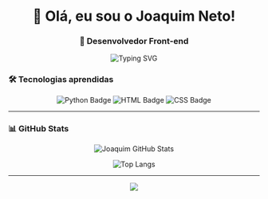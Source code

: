 <h1 align="center">👋 Olá, eu sou o Joaquim Neto!</h1>
<h3 align="center">🚀 Desenvolvedor Front-end </h3>

<p align="center">
  <img src="https://readme-typing-svg.herokuapp.com?font=Fira+Code&size=22&pause=1000&color=F7F7F7&center=true&vCenter=true&width=500&lines=HTML+%7C+CSS+%7C+Python;Aluno+Senai;Bem-vindo+ao+meu+universo+dev!" alt="Typing SVG" />
</p>


### 🛠️ Tecnologias aprendidas

<p align="center">
  <img src="https://img.shields.io/badge/Python-3776AB?style=for-the-badge&logo=python&logoColor=white" alt="Python Badge"/>
  <img src="https://img.shields.io/badge/HTML5-E34F26?style=for-the-badge&logo=html5&logoColor=white" alt="HTML Badge"/>
  <img src="https://img.shields.io/badge/CSS3-1572B6?style=for-the-badge&logo=css3&logoColor=white" alt="CSS Badge"/>
</p>

---

### 📊 GitHub Stats

<p align="center">
  <img src="https://github-readme-stats.vercel.app/api?username=JoaquimNeto17&show_icons=true&theme=radical" alt="Joaquim GitHub Stats"/>
</p>

<p align="center">
  <img src="https://github-readme-stats.vercel.app/api/top-langs/?username=JoaquimNeto17&layout=compact&theme=radical" alt="Top Langs"/>
</p>

---

<p align="center">
  <img src="https://capsule-render.vercel.app/api?type=waving&color=0:2F80ED,100:56CCF2&height=100&section=footer"/>
</p>

